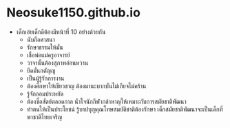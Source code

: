 # Neosuke1150.github.io
  + เด็กเอ๋ยเด็กดีต้องมีหน้าที่ 10 อย่างด้วยกัน
    + นับถือศาสนา
    + รักษาธรรมให้มั่น
    + เชื่อพ่อแม่ครูอาจารย์
    + วาจานั้นต้องสุภาพอ่อนหวาน
    + ยึดมั่นกตัญญู
    + เป็นผู้รู้รักการงาน
    + ต้องศึกษาให้เชียวชาญ ต้องมานะบากบั่นไม่เกียจไม่คร้าน
    + รู้จักออมประหยัด
    + ต้องซื่อสัตย์ตลอดกาล น้ำใจนักกีฬากล้าหาญให้เหมาะกับการสมัยชาติพัฒนา
    + ทำตนให้เป็นประโยชน์ รู้บาปบุญคุณโทษสมบัติชาติต้องรักษา เด็กสมัยชาติพัฒนาจะเป็นเด็กที่พาชาติไทยเจริญ
